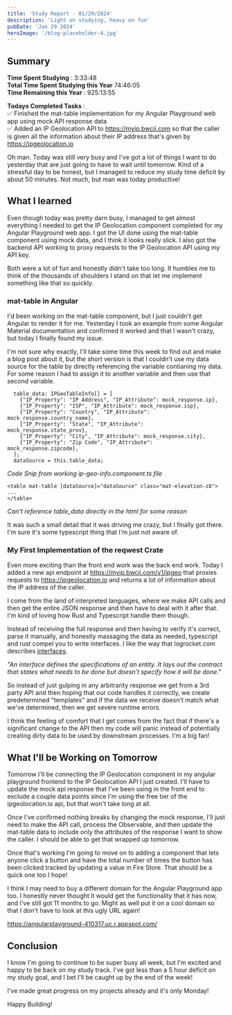 ```yaml
---
title: 'Study Report - 01/29/2024'
description: 'Light on studying, heavy on fun'
pubDate: 'Jan 29 2024'
heroImage: '/blog-placeholder-4.jpg'
---
```


## Summary
**Time Spent Studying** : 3:33:48\
**Total Time Spent Studying this Year**  74:46:05 \
**Time Remaining this Year** : 925:13:55

**Todays Completed Tasks** : \
✅ Finished the mat-table implementation for my Angular Playground web app using mock API response data \
✅ Added an IP Geolocation API to https://myip.bwcii.com so that the caller is given all the information about their IP address that's given by https://ipgeolocation.io

Oh man. Today was still very busy and I've got a lot of things I want to do yesterday that are just going to have to wait until tomorrow. Kind of a stressful day to be honest, but I managed to reduce my study time deficit by about 50 minutes. Not much, but man was today productive!

## What I learned

Even though today was pretty darn busy, I managed to get almost everything I needed to get the IP Geolocation component completed for my Angular Playground web app. I got the UI done using the mat-table component using mock data, and I think it looks really slick. I also got the backend API working to proxy requests to the IP Geolocation API using my API key. 

Both were a lot of fun and honestly didn't take too long. It humbles me to think of the thousands of shoulders I stand on that let me implement something like that so quickly. 

### mat-table in Angular

I'd been working on the mat-table component, but I just couldn't get Angular to render it for me. Yesterday I took an example from some Angular Material documentation and confirmed it worked and that I wasn't crazy, but today I finally found my issue.

I'm not sure why exactly, I'll take some time this week to find out and make a blog post about it, but the short version is that I couldn't use my data source for the table by directly referencing the variable contianing my data. For some reason I had to assign it to another variable and then use that second variable. 

```
  table_data: IPGeoTableInfo[] = [
    {"IP_Property": "IP Address", "IP_Attribute": mock_response.ip},
    {"IP_Property": "ISP", "IP_Attribute": mock_response.isp},
    {"IP_Property": "Country", "IP_Attribute": mock_response.country_name},
    {"IP_Property": "State", "IP_Attribute": mock_response.state_prov},
    {"IP_Property": "City", "IP_Attribute": mock_response.city},
    {"IP_Property": "Zip Code", "IP_Attribute": mock_response.zipcode},
  ];
  dataSource = this.table_data;
```
*Code Snip from working ip-geo-info.component.ts file*

```
<table mat-table [dataSource]="dataSource" class="mat-elevation-z8">
...
</table>
```
*Can't reference table_data directly in the html for some reason*

It was such a small detail that it was driving me crazy, but I finally got there. I'm sure it's some typescript thing that I'm just not aware of.

### My First Implementation of the reqwest Crate

Even more exciting than the front end work was the back end work. Today I added a new api endpoint at https://myip.bwcii.com/v1/ipgeo that proxies requests to https://ipgeolocation.io and returns a lot of information about the IP address of the caller.

I come from the land of interpreted languages, where we make API calls and then get the entire JSON response and then have to deal with it after that. I'm kind of loving how Rust and Typescript handle them though.

Instead of receiving the full response and then having to verify it's correct, parse it manually, and honestly massaging the data as needed, typescript and rust compel you to write interfaces. I like the way that logrocket.com describes [interfaces](https://blog.logrocket.com/understanding-using-interfaces-typescript/#:~:text=TypeScript%20has%20inbuilt%20support%20for,how%20it%20will%20be%20done.). 

*"An interface defines the specifications of an entity. It lays out the contract that states what needs to be done but doesn’t specify how it will be done."*

So instead of just gulping in any arbitrarity response we get from a 3rd party API and then hoping that our code handles it correctly, we create predetermined "templates" and if the data we receive doesn't match what we've determined, then we get severe runtime errors. 

I think the feeling of comfort that I get comes from the fact that if there's a significant change to the API then my code will panic instead of potentially creating dirty data to be used by downstream processes. I'm a big fan!

## What I'll be Working on Tomorrow

Tomorrow I'll be connecting the IP Geolocation component in my angular playground frontend to the IP Geolocation API I just created. I'll have to update the mock api response that I've been using in the front end to exclude a couple data points since I'm using the free tier of the ipgeolocation.io api, but that won't take long at all.

Once I've confirmed nothing breaks by changing the mock response, I'll just need to make the API call, process the Observable, and then update the mat-table data to include only the attributes of the response I want to show the caller. I should be able to get that wrapped up tomorrow.

Once that's working I'm going to move on to adding a component that lets anyone click a button and have the total number of times the button has been clicked tracked by updating a value in Fire Store. That should be a quick one too I hope!

I think I may need to buy a different domain for the Angular Playground app too. I honestly never thought it would get the functionality that it has now, and I've still got 11 months to go. Might as well put it on a cool domain so that I don't have to look at this ugly URL again!

https://angularplayground-410317.uc.r.appspot.com/

## Conclusion

I know I'm going to continue to be super busy all week, but I'm excited and happy to be back on my study track. I've got less than a 5 hour deficit on my study goal, and I bet I'll be caught up by the end of the week!

I've made great progress on my projects already and it's only Monday!

Happy Building!